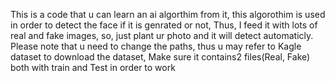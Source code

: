  This is a code that u can learn an ai algorthim from it, this algorothim is used in order to detect the face if it is genrated or not, Thus, I feed it with lots of real and fake images, so, just plant ur photo and it will detect automaticly.
Please note that u need to change the paths, thus u may refer to Kagle dataset to download the dataset, Make sure it contains2 files(Real, Fake) both with train and Test in order to work
